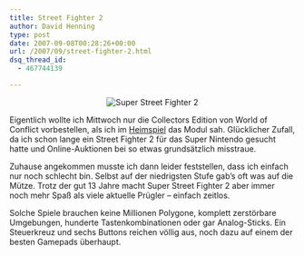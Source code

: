 ```yaml
---
title: Street Fighter 2
author: David Henning
type: post
date: 2007-09-08T00:28:26+00:00
url: /2007/09/street-fighter-2.html
dsq_thread_id:
  - 467744139

---
```

<p style="text-align: center;">
  <img src="https://www.madcatswelt.org/wp-content/uploads/ssf2.jpg" alt="Super Street Fighter 2" />
</p>

Eigentlich wollte ich Mittwoch nur die Collectors Edition von World of Conflict vorbestellen, als ich im [Heimspiel][1] das Modul sah. Glücklicher Zufall, da ich schon lange ein Street Fighter 2 für das Super Nintendo gesucht hatte und Online-Auktionen bei so etwas grundsätzlich misstraue.

Zuhause angekommen musste ich dann leider feststellen, dass ich einfach nur noch schlecht bin. Selbst auf der niedrigsten Stufe gab&#8217;s oft was auf die Mütze. Trotz der gut 13 Jahre macht Super Street Fighter 2 aber immer noch mehr Spaß als viele aktuelle Prügler &#8211; einfach zeitlos.

Solche Spiele brauchen keine Millionen Polygone, komplett zerstörbare Umgebungen, hunderte Tastenkombinationen oder gar Analog-Sticks. Ein Steuerkreuz und sechs Buttons reichen völlig aus, noch dazu auf einem der besten Gamepads überhaupt.

 [1]: http://heimspiel-games.de/
